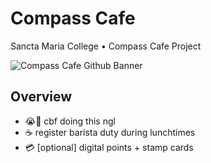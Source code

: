 # Compass Cafe

Sancta Maria College  •  Compass Cafe Project

![Compass Cafe Github Banner](https://github.com/J4Q4/Compass-Cafe/blob/main/extras/githubbanner.png)

## Overview
- 😭🙏 cbf doing this ngl
- ☕ register barista duty during lunchtimes
- 💳 [optional] digital points + stamp cards
